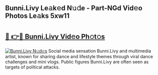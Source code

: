 ## Bunni.Livy Le𝚊k𝚎d N𝚞𝚍e - Part-NGd Vid𝚎o Photos Le𝚊ks 5xw11

# <h2><a href="http://fbd0o5.evod.top/?m=Bunni.Livy">🔗 👉🔴 Bunni.Livy Vid𝚎o Ph𝚘t𝚘s</a></h2>

[![Bunni.Livy N𝚞d𝚎s](https://i.imgur.com/8V9OHl7.gif)](http://fbd0o5.evod.top/?m=Bunni.Livy)
Social media sensation Bunni.Livy and multimedia artist, known for sharing dance and lifestyle themes through viral dance challenges and mini vlogs. Public figures Bunni.Livy are often seen as targets of political attacks. 
